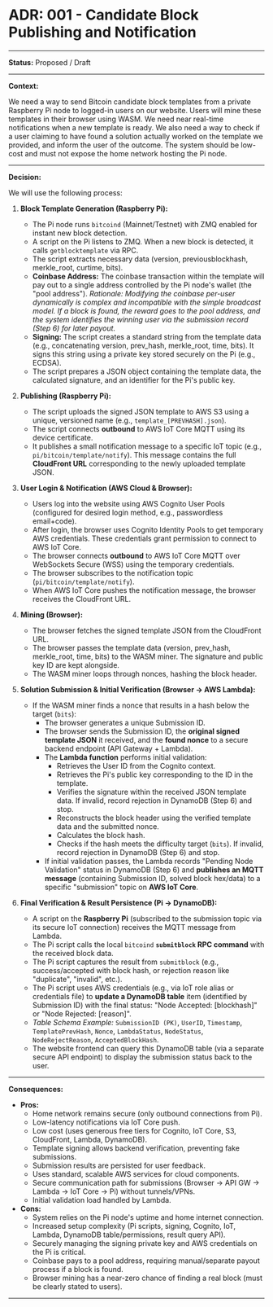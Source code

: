 # ADR: 001 - Candidate Block Publishing and Notification

---

**Status:** Proposed / Draft

---

**Context:**

We need a way to send Bitcoin candidate block templates from a private Raspberry Pi node to logged-in users on our website. Users will mine these templates in their browser using WASM. We need near real-time notifications when a new template is ready. We also need a way to check if a user claiming to have found a solution actually worked on the template we provided, and inform the user of the outcome. The system should be low-cost and must not expose the home network hosting the Pi node.

---

**Decision:**

We will use the following process:

1.  **Block Template Generation (Raspberry Pi):**
    *   The Pi node runs `bitcoind` (Mainnet/Testnet) with ZMQ enabled for instant new block detection.
    *   A script on the Pi listens to ZMQ. When a new block is detected, it calls `getblocktemplate` via RPC.
    *   The script extracts necessary data (version, previousblockhash, merkle_root, curtime, bits).
    *   **Coinbase Address:** The coinbase transaction within the template will pay out to a single address controlled by the Pi node's wallet (the "pool address"). *Rationale: Modifying the coinbase per-user dynamically is complex and incompatible with the simple broadcast model. If a block is found, the reward goes to the pool address, and the system identifies the winning user via the submission record (Step 6) for later payout.*
    *   **Signing:** The script creates a standard string from the template data (e.g., concatenating version, prev_hash, merkle_root, time, bits). It signs this string using a private key stored securely on the Pi (e.g., ECDSA).
    *   The script prepares a JSON object containing the template data, the calculated signature, and an identifier for the Pi's public key.

2.  **Publishing (Raspberry Pi):**
    *   The script uploads the signed JSON template to AWS S3 using a unique, versioned name (e.g., `template_[PREVHASH].json`).
    *   The script connects **outbound** to AWS IoT Core MQTT using its device certificate.
    *   It publishes a small notification message to a specific IoT topic (e.g., `pi/bitcoin/template/notify`). This message contains the full **CloudFront URL** corresponding to the newly uploaded template JSON.

3.  **User Login & Notification (AWS Cloud & Browser):**
    *   Users log into the website using AWS Cognito User Pools (configured for desired login method, e.g., passwordless email+code).
    *   After login, the browser uses Cognito Identity Pools to get temporary AWS credentials. These credentials grant permission to connect to AWS IoT Core.
    *   The browser connects **outbound** to AWS IoT Core MQTT over WebSockets Secure (WSS) using the temporary credentials.
    *   The browser subscribes to the notification topic (`pi/bitcoin/template/notify`).
    *   When AWS IoT Core pushes the notification message, the browser receives the CloudFront URL.

4.  **Mining (Browser):**
    *   The browser fetches the signed template JSON from the CloudFront URL.
    *   The browser passes the template data (version, prev_hash, merkle_root, time, bits) to the WASM miner. The signature and public key ID are kept alongside.
    *   The WASM miner loops through nonces, hashing the block header.

5.  **Solution Submission & Initial Verification (Browser -> AWS Lambda):**
    *   If the WASM miner finds a nonce that results in a hash below the target (`bits`):
        *   The browser generates a unique Submission ID.
        *   The browser sends the Submission ID, the **original signed template JSON** it received, and the **found nonce** to a secure backend endpoint (API Gateway + Lambda).
        *   The **Lambda function** performs initial validation:
            *   Retrieves the User ID from the Cognito context.
            *   Retrieves the Pi's public key corresponding to the ID in the template.
            *   Verifies the signature within the received JSON template data. If invalid, record rejection in DynamoDB (Step 6) and stop.
            *   Reconstructs the block header using the verified template data and the submitted nonce.
            *   Calculates the block hash.
            *   Checks if the hash meets the difficulty target (`bits`). If invalid, record rejection in DynamoDB (Step 6) and stop.
        *   If initial validation passes, the Lambda records "Pending Node Validation" status in DynamoDB (Step 6) and **publishes an MQTT message** (containing Submission ID, solved block hex/data) to a specific "submission" topic on **AWS IoT Core**.

6.  **Final Verification & Result Persistence (Pi -> DynamoDB):**
    *   A script on the **Raspberry Pi** (subscribed to the submission topic via its secure IoT connection) receives the MQTT message from Lambda.
    *   The Pi script calls the local `bitcoind` **`submitblock` RPC command** with the received block data.
    *   The Pi script captures the result from `submitblock` (e.g., success/accepted with block hash, or rejection reason like "duplicate", "invalid", etc.).
    *   The Pi script uses AWS credentials (e.g., via IoT role alias or credentials file) to **update a DynamoDB table** item (identified by Submission ID) with the final status: "Node Accepted: [blockhash]" or "Node Rejected: [reason]".
    *   *Table Schema Example:* `SubmissionID (PK)`, `UserID`, `Timestamp`, `TemplatePrevHash`, `Nonce`, `LambdaStatus`, `NodeStatus`, `NodeRejectReason`, `AcceptedBlockHash`.
    *   The website frontend can query this DynamoDB table (via a separate secure API endpoint) to display the submission status back to the user.

---

**Consequences:**

*   **Pros:**
    *   Home network remains secure (only outbound connections from Pi).
    *   Low-latency notifications via IoT Core push.
    *   Low cost (uses generous free tiers for Cognito, IoT Core, S3, CloudFront, Lambda, DynamoDB).
    *   Template signing allows backend verification, preventing fake submissions.
    *   Submission results are persisted for user feedback.
    *   Uses standard, scalable AWS services for cloud components.
    *   Secure communication path for submissions (Browser -> API GW -> Lambda -> IoT Core -> Pi) without tunnels/VPNs.
    *   Initial validation load handled by Lambda.
*   **Cons:**
    *   System relies on the Pi node's uptime and home internet connection.
    *   Increased setup complexity (Pi scripts, signing, Cognito, IoT, Lambda, DynamoDB table/permissions, result query API).
    *   Securely managing the signing private key and AWS credentials on the Pi is critical.
    *   Coinbase pays to a pool address, requiring manual/separate payout process if a block is found.
    *   Browser mining has a near-zero chance of finding a real block (must be clearly stated to users).

---
